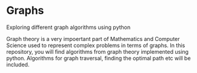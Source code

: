 # Graphs
Exploring different graph algorithms using python

Graph theory is a very impoertant part of Mathematics and Computer Science used to represent complex problems in terms of graphs.
In this repository, you will find algorithms from graph theory implemented using python. Algorithms for graph traversal, finding the optimal path etc will be included.
